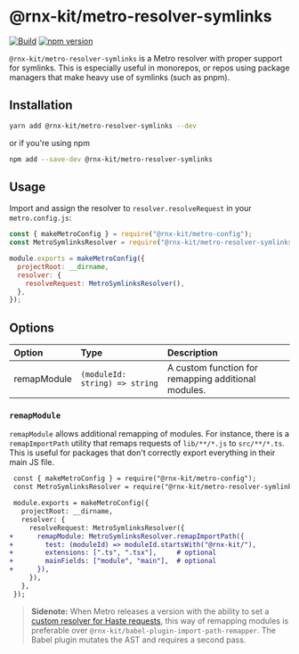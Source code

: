 <!--remove-block start-->

# @rnx-kit/metro-resolver-symlinks

[![Build](https://github.com/microsoft/rnx-kit/actions/workflows/build.yml/badge.svg)](https://github.com/microsoft/rnx-kit/actions/workflows/build.yml)
[![npm version](https://img.shields.io/npm/v/@rnx-kit/metro-resolver-symlinks)](https://www.npmjs.com/package/@rnx-kit/metro-resolver-symlinks)

<!--remove-block end-->

`@rnx-kit/metro-resolver-symlinks` is a Metro resolver with proper support for
symlinks. This is especially useful in monorepos, or repos using package
managers that make heavy use of symlinks (such as pnpm).

## Installation

```sh
yarn add @rnx-kit/metro-resolver-symlinks --dev
```

or if you're using npm

```sh
npm add --save-dev @rnx-kit/metro-resolver-symlinks
```

## Usage

Import and assign the resolver to `resolver.resolveRequest` in your
`metro.config.js`:

```js
const { makeMetroConfig } = require("@rnx-kit/metro-config");
const MetroSymlinksResolver = require("@rnx-kit/metro-resolver-symlinks");

module.exports = makeMetroConfig({
  projectRoot: __dirname,
  resolver: {
    resolveRequest: MetroSymlinksResolver(),
  },
});
```

## Options

| Option      | Type                           | Description                                         |
| :---------- | :----------------------------- | :-------------------------------------------------- |
| remapModule | `(moduleId: string) => string` | A custom function for remapping additional modules. |

### `remapModule`

`remapModule` allows additional remapping of modules. For instance, there is a
`remapImportPath` utility that remaps requests of `lib/**/*.js` to
`src/**/*.ts`. This is useful for packages that don't correctly export
everything in their main JS file.

```diff
 const { makeMetroConfig } = require("@rnx-kit/metro-config");
 const MetroSymlinksResolver = require("@rnx-kit/metro-resolver-symlinks");

 module.exports = makeMetroConfig({
   projectRoot: __dirname,
   resolver: {
     resolveRequest: MetroSymlinksResolver({
+      remapModule: MetroSymlinksResolver.remapImportPath({
+        test: (moduleId) => moduleId.startsWith("@rnx-kit/"),
+        extensions: [".ts", ".tsx"],     # optional
+        mainFields: ["module", "main"],  # optional
+      }),
     }),
   },
 });
```

> **Sidenote:** When Metro releases a version with the ability to set a
> [custom resolver for Haste requests](https://github.com/facebook/metro/commit/96fb6e904e1660b37f4d1f5353ca1e5477c4afbf),
> this way of remapping modules is preferable over
> `@rnx-kit/babel-plugin-import-path-remapper`. The Babel plugin mutates the AST
> and requires a second pass.
